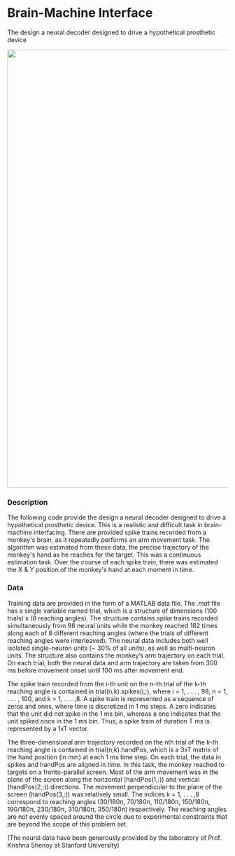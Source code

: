 # Brain-Machine Interface
The design a neural decoder designed to drive a hypothetical prosthetic device

<p align="center">
  <img width="1000" src="https://github.com/mlaskowski17/Brain-Machine-Interface/blob/master/images/brain.png">
</p>

### Description
The following code provide the design a neural decoder designed to drive a hypothetical prosthetic device. This is a realistic and difficult task in brain-machine interfacing. There are provided spike trains recorded from a monkey's brain, as it repeatedly performs an arm movement task. The algorithm was estimated from these data, the precise trajectory of the monkey's hand as he reaches for the target. This was a continuous estimation task. Over the course of each spike train, there was estimated the X & Y position of the monkey's hand at each moment in time.

### Data
Training data are provided in the form of a MATLAB data file. The *.mat* file has a single variable named trial, which is a structure of dimensions (100 trials) x (8 reaching angles). The structure contains spike trains recorded simultaneously from 98 neural units while the monkey reached 182 times along each of 8 different reaching angles (where the trials of different reaching angles were interleaved). The neural data includes both well isolated single-neuron units (~ 30% of all units), as well as multi-neuron units. The structure also contains the monkey’s arm trajectory on each trial. On each trial, both the neural data and arm trajectory are taken from 300 ms before movement onset until 100 ms after movement end.

The spike train recorded from the i-th unit on the n-th trial of the k-th reaching angle is contained in trial(n,k).spikes(i,:), where i = 1, . . . , 98, n = 1, . . . , 100, and k = 1, . . . ,8. A spike train is represented as a sequence of zeros and ones, where time is discretized in 1 ms steps. A zero indicates that the unit did not spike in the 1 ms bin, whereas a one indicates that the unit spiked once in the 1 ms bin. Thus, a spike train of duration T ms is represented by a 1xT vector.

The three-dimensional arm trajectory recorded on the nth trial of the k-th reaching angle is contained in trial(n,k).handPos, which is a 3xT matrix of the hand position (in mm) at each 1 ms time step. On each trial, the data in spikes and handPos are aligned in time. In this task, the monkey reached to targets on a fronto-parallel screen. Most of the arm movement was in the plane of the screen along the horizontal (handPos(1,:)) and vertical (handPos(2,:)) directions. The movement perpendicular to the plane of the screen (handPos(3,:)) was relatively small. The indices k = 1, . . . ,8 correspond to reaching angles (30/180π, 70/180π, 110/180π, 150/180π, 190/180π,
230/180π, 310/180π, 350/180π) respectively. The reaching angles are not evenly spaced around the circle due to experimental constraints that are beyond the scope of this problem set.

(The neural data have been generously provided by the laboratory of Prof. Krishna Shenoy at Stanford University)
